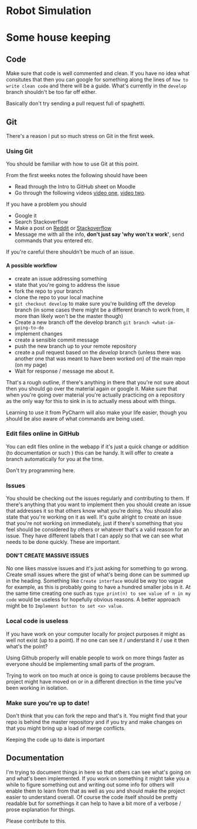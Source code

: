 # Robot Simulation

# Some house keeping

## Code

Make sure that code is well commented and clean. If you have no idea what
consitutes that then you can google for something along the lines of `how to
write clean code` and there will be a guide. What's currently in the `develop`
branch shouldn't be too far off either.

Basically don't try sending a pull request full of spaghetti.

## Git

There's a reason I put so much stress on Git in the first week.

### Using Git

You should be familiar with how to use Git at this point.

From the first weeks notes the following should have been 

* Read through the Intro to GitHub sheet on Moodle
* Go through the following videos
  [video one](https://www.youtube.com/watch?v=0fKg7e37bQE&list=PLoYCgNOIyGAB_8_iq1cL8MVeun7cB6eNc&index=14),
  [video two](https://www.youtube.com/watch?v=oFYyTZwMyAg&list=PLoYCgNOIyGAB_8_iq1cL8MVeun7cB6eNc&index=15).
  
If you have a problem you should 

* Google it 
* Search Stackoverflow
* Make a post on [Reddit](https://www.reddit.com/r/git/) or
  [Stackoverflow](http://stackoverflow.com/search?q=how+to+create+a+branch)
* Message me with all the info, **don't just say 'why won't x work'**, send
  commands that you entered etc.
  
If you're careful there shouldn't be much of an issue.

#### A possible workflow

* create an issue addressing something
* state that you're going to address the issue
* fork the repo to your branch
* clone the repo to your local machine
* `git checkout develop` to make sure you're building off the develop branch (in some cases there might be a different branch to work from, it more than likely won't be the master though)
* Create a new branch off the develop branch `git branch <what-im-going-to-do`
* implement changes
* create a sensible commit message
* push the new branch up to your remote repository
* create a pull request based on the *develop* branch (unless there was another one that was meant to have been worked on) of the main repo (on my page)
* Wait for response / message me about it. 

That's a rough outline, if there's anything in there that you're not sure about
then you should go over the material again or google it. Make sure that when
you're going over material you're actually practicing on a repository as the
only way for this to sink in is to actually mess about with things. 

Learning to use it from PyCharm will also make your life easier, though you
should be also aware of what commands are being used.

### Edit files online in GitHub

You can edit files online in the webapp if it's just a quick change or addition
(to documentation or such ) this can be handy. It will offer to create a branch
automatically for you at the time.

Don't try programming here.

### Issues

You should be checking out the issues regularly and contributing to them. If
there's anything that you want to implement then you should create an issue that
addresses it so that others know what you're doing. You should also state that
you're working on it as well. It's quite alright to create an issue that you're
not working on immediately, just if there's something that you feel should be
considered by others or whatever that's a valid reason for an issue. They have
different labels that I can apply so that we can see what needs to be done
quickly. These are important.

#### DON'T CREATE MASSIVE ISSUES

No one likes massive issues and it's just asking for something to go wrong.
Create small issues where the gist of what's being done can be summed up in the
heading. Something like `Create interface` would be *way* too vague for example,
as this is probably going to have a hundred smaller jobs in it. At the same time
creating one such as `type print(n) to see value of n in my code` would be
useless for hopefully obvious reasons. A better approach might be to `Implement
button to set <x> value`. 

### Local code is useless

If you have work on your computer locally for project purposes it might as well
not exist (up to a point). If no one can see it / understand it / use it then
what's the point? 

Using Github properly will enable people to work on more things faster as
everyone should be implementing small parts of the program. 

Trying to work on too much at once is going to cause problems because the
project might have moved on or in a different direction in the time you've been
working in isolation.

### Make sure you're up to date!

Don't think that you can fork the repo and that's it. You might find that your
repo is behind the master repository and if you try and make changes on that you
might bring up a load of merge conflicts. 

Keeping the code up to date is important

## Documentation

I'm trying to document things in here so that others can see what's going on and
what's been implemented. If you work on something it might take you a while to
figure something out and writing out some info for others will enable them to
learn from that as well as you and should make the project easier to understand
overall. Of course the code itself should be pretty readable but for somethings
it can help to have a bit more of a verbose / prose explanation for things.

Please contribute to this.
